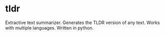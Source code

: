

# tldr
Extractive text summarizer. Generates the TLDR version of any text. Works with multiple languages.
Written in python.

